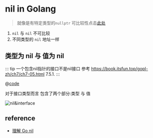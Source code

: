 # nil in Golang

> 就像是有特定类型的`nullptr`
可比较性点击[此处](README.md)

1. `nil` 与 `nil` 不可比较
2. 不同类型的 `nil` 地址一样

## 类型为 nil 与 值为 nil

::: tip 一个包含nil指针的接口不是nil接口
参考 <https://book.itsfun.top/gopl-zh/ch7/ch7-05.html> 7.5.1.
:::

@[code](go/nil-interface.go)

对于接口类型而言 包含了两个部分:类型 与 值


![nil&interface](https://book.itsfun.top/gopl-zh/images/ch7-05.png)

## reference

- [理解 Go nil](https://sanyuesha.com/2017/06/11/go-nil/)